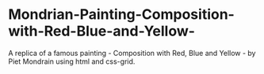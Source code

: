 # Mondrian-Painting-Composition-with-Red-Blue-and-Yellow-
A replica of a famous painting - Composition with Red, Blue and Yellow - by Piet Mondrain using html and css-grid.
